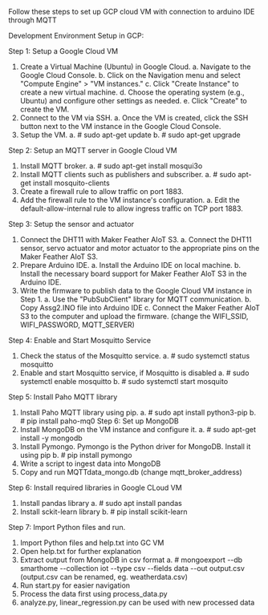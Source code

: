 Follow these steps to set up GCP cloud VM with connection to arduino IDE through MQTT

Development Environment Setup in GCP:

Step 1: Setup a Google Cloud VM
1) Create a Virtual Machine (Ubuntu) in Google Cloud.
a\. Navigate to the Google Cloud Console.
b\. Click on the Navigation menu and select "Compute Engine" > "VM instances."
c\. Click "Create Instance" to create a new virtual machine.
d\. Choose the operating system (e.g., Ubuntu) and configure other settings as needed.
e\. Click "Create" to create the VM.
2) Connect to the VM via SSH.
a. Once the VM is created, click the SSH button next to the VM instance in the Google Cloud Console.
3) Setup the VM.
a. \# sudo apt-get update
b. \# sudo apt-get upgrade

Step 2: Setup an MQTT server in Google Cloud VM
1) Install MQTT broker.
a. \# sudo apt-get install mosqui3o
2) Install MQTT clients such as publishers and subscriber.
a. \# sudo apt-get install mosquito-clients
3) Create a firewall rule to allow traffic on port 1883.
4) Add the firewall rule to the VM instance's configuration.
a. Edit the default-allow-internal rule to allow ingress traffic on TCP port 1883.

Step 3: Setup the sensor and actuator
1) Connect the DHT11 with Maker Feather AIoT S3.
a. Connect the DHT11 sensor, servo actuator and motor actuator to the appropriate pins on the Maker Feather AIoT S3.
2) Prepare Arduino IDE.
a. Install the Arduino IDE on local machine.
b. Install the necessary board support for Maker Feather AIoT S3 in the Arduino IDE.
3) Write the firmware to publish data to the Google Cloud VM instance in Step 1.
a. Use the "PubSubClient" library for MQTT communication.
b. Copy Assg2.INO file into Arduino IDE
c. Connect the Maker Feather AIoT S3 to the computer and upload the firmware. (change the WIFI_SSID, WIFI_PASSWORD, MQTT_SERVER)

Step 4: Enable and Start Mosquitto Service
1) Check the status of the Mosquitto service.
a. \# sudo systemctl status mosquitto
2) Enable and start Mosquitto service, if Mosquitto is disabled
a. \# sudo systemctl enable mosquitto
b. \# sudo systemctl start mosquito

Step 5: Install Paho MQTT library
1) Install Paho MQTT library using pip.
a. \# sudo apt install python3-pip
b. \# pip install paho-mq0
Step 6: Set up MongoDB
1) Install MongoDB on the VM instance and configure it.
a. \# sudo apt-get install -y mongodb
2) Install Pymongo. Pymongo is the Python driver for MongoDB. Install it using pip
b. \# pip install pymongo
3) Write a script to ingest data into MongoDB
4) Copy and run MQTTdata_mongo.db (change mqtt_broker_address)

Step 6: Install required libraries in Google CLoud VM
1) Install pandas library
a. \# sudo apt install pandas
2) Install sckit-learn library
b. \# pip install scikit-learn

Step 7: Import Python files and run.
1) Import Python files and help.txt into GC VM
2) Open help.txt for further explanation
3) Extract output from MongoDB in csv format
a. \# mongoexport --db smarthome --collection iot --type csv --fields data --out output.csv (output.csv can be renamed, eg. weatherdata.csv)
4) Run start.py for easier navigation
5) Process the data first using process_data.py
6) analyze.py, linear_regression.py can be used with new processed data
